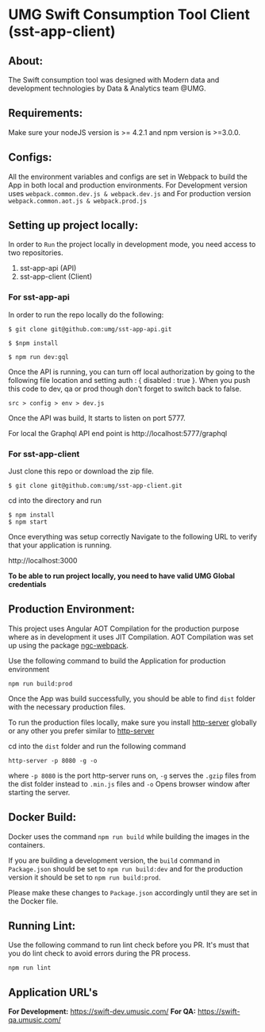 # UMG Swift Consumption Tool Client (sst-app-client)

## About:
The Swift consumption tool was designed with Modern data and development technologies by Data & Analytics team @UMG.

## Requirements:
Make sure your nodeJS version is >= 4.2.1 and npm version is >=3.0.0.

## Configs:
All the environment variables and configs are set in Webpack to build the App in both local and production environments.
For Development version uses `webpack.common.dev.js & webpack.dev.js` and 
For production version `webpack.common.aot.js & webpack.prod.js`

## Setting up project locally:
In order to `Run` the project locally in development mode, you need access to two repositories.
1. sst-app-api (API)
2. sst-app-client (Client)

### For sst-app-api

In order to run the repo locally do the following:

	$ git clone git@github.com:umg/sst-app-api.git

	$ $npm install

	$ npm run dev:gql

Once the API is running, you can turn off local authorization by going to the following file location and setting auth : { disabled : true }. When you push this code to dev, qa or prod though don't forget to switch back to false.

	src > config > env > dev.js

Once the API was build, It starts to listen on port 5777. 

For local the Graphql API end point is http://localhost:5777/graphql

### For sst-app-client

Just clone this repo or download the zip file.
```
$ git clone git@github.com:umg/sst-app-client.git
```
cd into the directory and run
```
$ npm install
$ npm start
```
 Once everything was setup correctly 
 Navigate to the following URL to verify that your application is running.
 
 http://localhost:3000
 
**To be able to run project locally, you need to have valid UMG Global credentials**

## Production Environment:

This project uses Angular AOT Compilation for the production purpose where as in development it uses JIT Compilation.
AOT Compilation was set up using the package [ngc-webpack](https://github.com/shlomiassaf/ngc-webpack).

Use the following command to build the Application for production environment

```
npm run build:prod
```
Once the App was build successfully, you should be able to find `dist` folder with the necessary production files.

To run the production files locally, make sure you install [http-server](https://github.com/indexzero/http-server) globally or any other you prefer similar to [http-server](https://github.com/indexzero/http-server)

cd into the `dist` folder and run the following command
```
http-server -p 8080 -g -o
```
where `-p 8080` is the port http-server runs on, `-g` serves the `.gzip` files from the dist folder instead to `.min.js` files and `-o` Opens browser window after starting the server.

## Docker Build:

Docker uses the command `npm run build` while building the images in the containers.

If you are building a development version, the `build` command in `Package.json` should be set to `npm run build:dev` and for the production version it should be set to `npm run build:prod`.

Please make these changes to `Package.json` accordingly until they are set in the Docker file.

## Running Lint:
Use the following command to run lint check before you PR. It's must that you do lint check to avoid errors during the PR process.
```
npm run lint
```

## Application URL's
**For Development:** 
https://swift-dev.umusic.com/
**For QA:** 
https://swift-qa.umusic.com/
